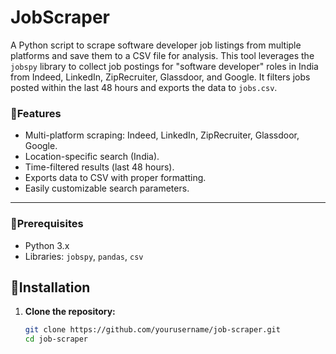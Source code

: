 # JobScraper

A Python script to scrape software developer job listings from multiple platforms and save them to a CSV file for analysis.
This tool leverages the `jobspy` library to collect job postings for "software developer" roles in India from Indeed, LinkedIn, ZipRecruiter, Glassdoor, and Google. It filters jobs posted within the last 48 hours and exports the data to `jobs.csv`.

### 🌟Features

- Multi-platform scraping: Indeed, LinkedIn, ZipRecruiter, Glassdoor, Google.
- Location-specific search (India).
- Time-filtered results (last 48 hours).
- Exports data to CSV with proper formatting.
- Easily customizable search parameters.

---

### 🔹Prerequisites

- Python 3.x
- Libraries: `jobspy`, `pandas`, `csv`

## 🚀Installation

1. **Clone the repository:**
   ```bash
   git clone https://github.com/yourusername/job-scraper.git
   cd job-scraper
